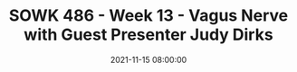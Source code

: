 ---
layout: single_presentation
name: sowk-486-week-13-vagus-nerve-with-guest-presenter-judy-dirks.md
title: "SOWK 486 - Week 13 - Vagus Nerve with Guest Presenter Judy Dirks"
date:  2021-11-15 08:00:00
presentation_id: ypS6c9
permalink: /ypS6c9/
redirect_from:
  - /presentations/ypS6c9/sowk-486-week-13-vagus-nerve-with-guest-presenter-judy-dirks
slides: 
  - slide_name: deck-7528-large-0.jpeg
    slide_text: >
      <p>VAGUS NERVE An Introduction
      Judy Dirks, LMHC</p>
      
  - slide_name: deck-7528-large-1.jpeg
    slide_text: >
      <p>Mind, Body, Spirit, Relationships All Connected
      • Sensorimotor psychotherapy1: A comprehensive therapy that uses the body as both a source of information and intervention targets. • Practitioners of somatic therapy view the mind and body as intrinsically linked. They also believe that trauma and other chronic negative emotions can get trapped inside our bodies and affect our mental health even further.</p>
      
  - slide_name: deck-7528-large-2.jpeg
    slide_text: >
      
  - slide_name: deck-7528-large-3.jpeg
    slide_text: >
      
  - slide_name: deck-7528-large-4.jpeg
    slide_text: >
      <p>Therapeutic approach which engages the body awareness as a powerful tool and intervention in therapy.
      Somatic psychotherapy
      Uses body awareness, movement, here and now grounding Teaches calming skills through co-regulation and self-regulation of nervous system Supports staying curious about body sensations, thoughts and awarenesses in and around the self</p>
      
  - slide_name: deck-7528-large-5.jpeg
    slide_text: >
      <p>Nervous System-
      Internal alarm system
      receive general sensory information (pressure. temputure, pain and vibration) receive specific information from senses integrate sensory and bodily information and processes generate responses</p>
      
  - slide_name: deck-7528-large-6.jpeg
    slide_text: >
      <p>Branches of the Nervous System
      Enteric System regulates the gut Sympathetic System flight, fight, freeze and fawn Parasympathetic System regulates rest and digest</p>
      
  - slide_name: deck-7528-large-7.jpeg
    slide_text: >
      <p>VAGUS NERVES ARE IN BOTH PARASYMPATHETIC AND SYMPATHETIC</p>
      
  - slide_name: deck-7528-large-8.jpeg
    slide_text: >
      <p>Vagus Nerve 80% of information comes through organs to the brain through the vagus nerve Impacts nearly every organ in the body
      Prevents inflammation, controls breathing, strengthens memory, controls heart rate, relays information from face to the brain, impacts creativity, higher cognitive functions and decision making.</p>
      
  - slide_name: deck-7528-large-9.jpeg
    slide_text: >
      <p>Ventral (right) side of vagus nerve
      Facial muscles Inner ear Heart Lungs All parts connected to Social Engagement. Myelinated ( moves quickly )</p>
      
  - slide_name: deck-7528-large-10.jpeg
    slide_text: >
      <p>Dorsal Vagus (left side of body)
      Abdomen and lower organs Guts (gut knowing) Liver, Kidneys, Gallbladder, Pancreas Not myelinated</p>
      
  - slide_name: deck-7528-large-11.jpeg
    slide_text: >
      <p>Vagus Nerve controls wellness vs disease When damaged or low vagal tone Diabetes Weight management and appetite Gastroparesis, Leaky Gut Syndrome, Food Sensitivities Difficulty swallowing Parkinson’s Cardiovascular disease Anxiety, Depression, ADHD, Sleep Problems And more</p>
      
  - slide_name: deck-7528-large-12.jpeg
    slide_text: >
      <p>Polyvagal Theory: Stephen Porges
      There is a 3rd System: The Social Nerve System We are hard wired to be in groups and to be socially engaged. We use the face, eyes, ears to make those connections We seek balance and to be harmonious inside and outside When socially isolated more likely to go into fight, flight, freeze or fawn</p>
      
  - slide_name: deck-7528-large-13.jpeg
    slide_text: >
      <p>FACIAL VAGUS NERVES • Always aware in social situations of what feels safe or doesn’t feel safe</p>
      
  - slide_name: deck-7528-large-14.jpeg
    slide_text: >
      <p>Cold Exposure
      Increasing Vagul Tone: Stimulate Parasympathetic Nervous System
      Singing, Humming, Chanting, Gargling Deep Slow Breathing Practice Laughter and Socializing Omega-3 Fatty Acid Meditation, Yoga, and Exercise Massage</p>
      
  - slide_name: deck-7528-large-15.jpeg
    slide_text: >
      <p>Social Media • https://vm.tiktok.com/ZM8Cuwwra/</p>
      
presentation_description: >
  <p>A guest presentation by Judy Dirks regarding the Vagus Nerve</p>
  
downloadable_slides: deck-7528.pdf
slides_count: 16
header:
  teaser: deck-7528-thumb-0.jpeg
presentation_video:
location: "Heritage University"
tags:
  - Heritage University
  - BASW Program
  - SOWK 486w
---